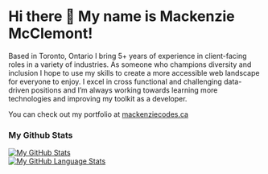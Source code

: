 <h1>Hi there 👋 My name is Mackenzie McClemont!</h1>

<p>Based in Toronto, Ontario I bring 5+ years of experience in client-facing roles in a variety of industries. As someone who champions diversity and inclusion I hope to use my skills to create a more accessible web landscape for everyone to enjoy. I excel in cross functional and challenging data-driven positions and I’m always working towards learning more technologies and improving my toolkit as a developer.</p>

<p>You can check out my portfolio at <a href="https://www.mackenziecodes.ca/">mackenziecodes.ca</a></p>

<h3>My Github Stats</h3>

[![My GitHub Stats](https://github-readme-stats.vercel.app/api/?username=MackenzieMc&count_private=true&theme=tokyonight&showicons=true)]()
<br>
[![My GitHub Language Stats](https://github-readme-stats.vercel.app/api/top-langs/?username=MackenzieMc&langs_count=5&theme=tokyonight)]()


<!--
**MackenzieMc/MackenzieMc** is a ✨ _special_ ✨ repository because its `README.md` (this file) appears on your GitHub profile.

Here are some ideas to get you started:

- 🔭 I’m currently working on ...
- 🌱 I’m currently learning ...
- 👯 I’m looking to collaborate on ...
- 🤔 I’m looking for help with ...
- 💬 Ask me about ...
- 📫 How to reach me: ...
- 😄 Pronouns: ...
- ⚡ Fun fact: ...
-->
